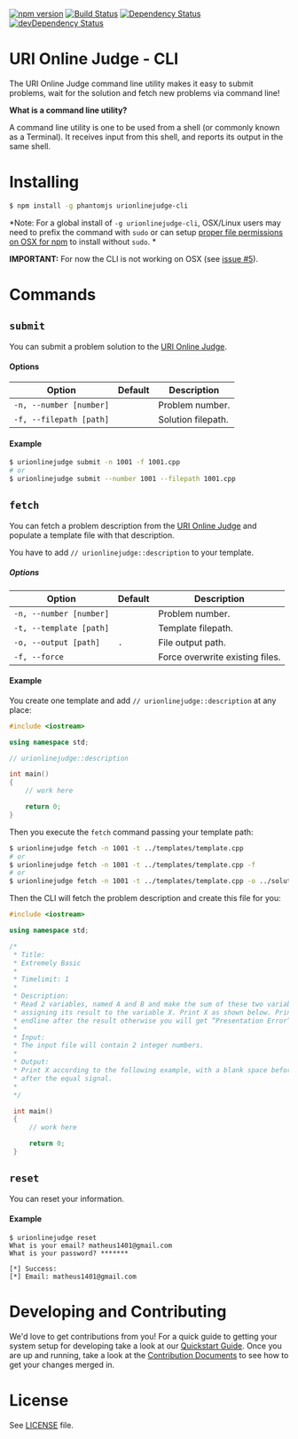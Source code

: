 [![npm version](https://badge.fury.io/js/urionlinejudge-cli.svg)](https://badge.fury.io/js/urionlinejudge-cli)
[![Build Status](https://travis-ci.org/matheussampaio/urionlinejudge-cli.svg?branch=master)](https://travis-ci.org/matheussampaio/urionlinejudge-cli)
[![Dependency Status](https://david-dm.org/matheussampaio/urionlinejudge-cli.svg)](https://david-dm.org/matheussampaio/urionlinejudge-cli)
[![devDependency Status](https://david-dm.org/matheussampaio/urionlinejudge-cli/dev-status.svg)](https://david-dm.org/matheussampaio/urionlinejudge-cli#info=devDependencies)

# URI Online Judge - CLI

The URI Online Judge command line utility makes it easy to submit problems, wait for the solution and fetch new problems via command line!

**What is a command line utility?**

A command line utility is one to be used from a shell (or commonly known as a Terminal). It receives input from this shell, and reports its output in the same shell.

# Installing

```bash
$ npm install -g phantomjs urionlinejudge-cli
```

*Note: For a global install of `-g urionlinejudge-cli`, OSX/Linux users may need to prefix the command with `sudo` or can setup [proper file permissions on OSX for npm](http://www.johnpapa.net/how-to-use-npm-global-without-sudo-on-osx/) to install without `sudo`. *

**IMPORTANT:** For now the CLI is not working on OSX (see [issue #5](/../../issues/5)).

# Commands

## `submit`
You can submit a problem solution to the [URI Online Judge](1).

#### Options

| Option                  | Default  | Description        |
|-------------------------|----------|--------------------|
| `-n, --number [number]` |          | Problem number.    |
| `-f, --filepath [path]` |          | Solution filepath. |

#### Example

```bash
$ urionlinejudge submit -n 1001 -f 1001.cpp
# or
$ urionlinejudge submit --number 1001 --filepath 1001.cpp
```



## `fetch`
You can fetch a problem description from the [URI Online Judge](1) and populate a template file with that description.

You have to add `// urionlinejudge::description` to your template.

##### Options

| Option                  | Default | Description                     |
|-------------------------|---------|---------------------------------|
| `-n, --number [number]` |         | Problem number.                 |
| `-t, --template [path]` |         | Template filepath.              |
| `-o, --output [path]`   | `.`     | File output path.               |
| `-f, --force`           |         | Force overwrite existing files. |


#### Example

You create one template and add `// urionlinejudge::description` at any place:
```cpp
#include <iostream>

using namespace std;

// urionlinejudge::description

int main()
{
    // work here

    return 0;
}
```

Then you execute the `fetch` command passing your template path:

```bash
$ urionlinejudge fetch -n 1001 -t ../templates/template.cpp
# or
$ urionlinejudge fetch -n 1001 -t ../templates/template.cpp -f
# or
$ urionlinejudge fetch -n 1001 -t ../templates/template.cpp -o ../solutions/folder
```

Then the CLI will fetch the problem description and create this file for you:
```cpp
#include <iostream>

using namespace std;

/*
 * Title:
 * Extremely Basic
 *
 * Timelimit: 1
 *
 * Description:
 * Read 2 variables, named A and B and make the sum of these two variables,
 * assigning its result to the variable X. Print X as shown below. Print
 * endline after the result otherwise you will get “Presentation Error”.
 *
 * Input:
 * The input file will contain 2 integer numbers.
 *
 * Output:
 * Print X according to the following example, with a blank space before and
 * after the equal signal.
 *
 */

 int main()
 {
     // work here

     return 0;
 }
 ```



## `reset`
You can reset your information.

#### Example

```
$ urionlinejudge reset
What is your email? matheus1401@gmail.com
What is your password? *******

[*] Success:
[*] Email: matheus1401@gmail.com
```



# Developing and Contributing
We'd love to get contributions from you! For a quick guide to getting your system setup for developing take a look at our [Quickstart Guide](https://github.com/matheussampaio/urionlinejudge-cli/blob/master/QUICKSTART.md). Once you are up and running, take a look at the [Contribution Documents](https://github.com/matheussampaio/urionlinejudge-cli/blob/master/CONTRIBUTING.md) to see how to get your changes merged in.

# License
See [LICENSE](https://github.com/matheussampaio/urionlinejudge-cli/blob/master/LICENSE) file.

[1]: https://www.urionlinejudge.com.br
